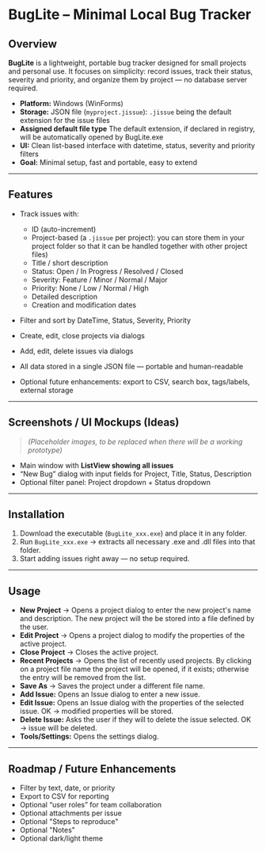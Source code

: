 # BugLite – Minimal Local Bug Tracker

## Overview

**BugLite** is a lightweight, portable bug tracker designed for small projects and personal use.
It focuses on simplicity: record issues, track their status, severity and priority, and organize them by project — no database server required.

* **Platform:** Windows (WinForms)
* **Storage:** JSON file (`myproject.jissue`): `.jissue` being the default extension for the issue files
* **Assigned default file type** The default extension, if declared in registry, will be automatically opened by BugLite.exe
* **UI:** Clean list-based interface with datetime, status, severity and priority filters
* **Goal:** Minimal setup, fast and portable, easy to extend

---

## Features

* Track issues with:

  * ID (auto-increment)
  * Project-based (a `.jissue` per project): you can store them in your project folder so that it can be handled together with other project files)
  * Title / short description
  * Status: Open / In Progress / Resolved / Closed
  * Severity: Feature / Minor / Normal / Major
  * Priority: None / Low / Normal / High
  * Detailed description
  * Creation and modification dates
* Filter and sort by DateTime, Status, Severity, Priority
* Create, edit, close projects via dialogs
* Add, edit, delete issues via dialogs
* All data stored in a single JSON file — portable and human-readable
* Optional future enhancements: export to CSV, search box, tags/labels, external storage

---

## Screenshots / UI Mockups (Ideas)

> *(Placeholder images, to be replaced when there will be a working prototype)*

* Main window with **ListView showing all issues**
* “New Bug” dialog with input fields for Project, Title, Status, Description
* Optional filter panel: Project dropdown + Status dropdown

---

## Installation

1. Download the executable (`BugLite_xxx.exe`) and place it in any folder.
2. Run `BugLite_xxx.exe` → extracts all necessary .exe and .dll files into that folder.
3. Start adding issues right away — no setup required.

---

## Usage
* **New Project** → Opens a project dialog to enter the new project's name and description. The new project will the be stored into a file defined by the user.
* **Edit Project** → Opens a project dialog to modify the properties of the active project.
* **Close Project** → Closes the active project.
* **Recent Projects** → Opens the list of recently used projects. By clicking on a project file name the project will be opened, if it exists; otherwise the entry will be removed from the list.
* **Save As** → Saves the project under a different file name.
* **Add Issue:** Opens an Issue dialog to enter a new issue.
* **Edit Issue:** Opens an Issue dialog with the properties of the selected issue. OK → modified properties will be stored.
* **Delete Issue:** Asks the user if they will to delete the issue selected. OK → issue will be deleted.
* **Tools/Settings:** Opens the settings dialog.

---

## Roadmap / Future Enhancements

* Filter by text, date, or priority
* Export to CSV for reporting
* Optional “user roles” for team collaboration
* Optional attachments per issue
* Optional "Steps to reproduce"
* Optional "Notes"
* Optional dark/light theme



